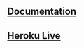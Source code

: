 ## [Documentation](https://ninjaaung.github.io/Amazing-Facts-Api/#/)
## [Heroku Live](https://amazing-facts-api.herokuapp.com/)
